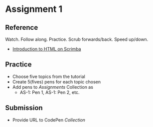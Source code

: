 # Assignment 1

## Reference
Watch. Follow along. Practice. Scrub forwards/back. Speed up/down. 

* [Introduction to HTML on Scrimba](https://scrimba.com/g/ghtml)

## Practice
* Choose five topics from the tutorial
* Create 5(fives) pens for each topic chosen
* Add pens to _Assignments_ Collection as
  * AS-1: Pen 1, AS-1: Pen 2, etc.

## Submission
* Provide URL to CodePen _Collection_